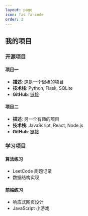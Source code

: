```yaml
---
layout: page
icon: fas fa-code
order: 2
---
```


## 我的项目

### 开源项目

#### 项目一
- **描述**: 这是一个很棒的项目
- **技术栈**: Python, Flask, SQLite
- **GitHub**: [链接](https://github.com/misterraindrop/project1)

#### 项目二
- **描述**: 另一个有趣的项目
- **技术栈**: JavaScript, React, Node.js
- **GitHub**: [链接](https://github.com/misterraindrop/project2)

### 学习项目

#### 算法练习
- LeetCode 刷题记录
- 数据结构实现

#### 前端练习
- 响应式网页设计
- JavaScript 小游戏
